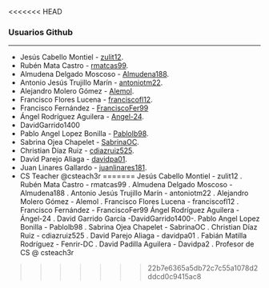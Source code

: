 <<<<<<< HEAD
### Usuarios Github
----
* Jesús Cabello Montiel - [zulit12](https://github.com/zulit12).
* Rubén Mata Castro - [rmatcas99](https://github.com/rmatcas99).
* Almudena Delgado Moscoso - [Almudena188](https://github.com/Almudena188).
* Antonio Jesús Trujillo Marín - [antoniotm22](https://github.com/antoniotm22).
* Alejandro Molero Gómez - [Alemol](https://github.com/alemolamg).
* Francisco Flores Lucena - [franciscofl12](https://github.com/franciscofl12).
* Francisco Fernández - [FranciscoFer99](https://github.com/FranciscoFer99)
* Ángel Rodríguez Aguilera - [Angel-24](https://github.com/Angel-24).
* DavidGarrido1400
* Pablo Angel Lopez Bonilla - [Pablolb98](https://github.com/Pablolb98).
* Sabrina Ojea Chapelet - [SabrinaOC](https://github.com/SabrinaOC).
* Christian Díaz Ruiz - [cdiazruiz525](https://github.com/cdiazruiz525).
* David Parejo Aliaga - [davidpa01](https://github.com/davidpa01).
* Juan Linares Gallardo - [juanlinares181](https://github.com/juanlinares181).
* CS Teacher @csteach3r
=======
Jesús Cabello Montiel - zulit12 .
Rubén Mata Castro - rmatcas99 .
Almudena Delgado Moscoso - Almudena188 .
Antonio Jesús Trujillo Marín - antoniotm22 .
Alejandro Molero Gómez - Alemol .
Francisco Flores Lucena - franciscofl12 .
Francisco Fernández - FranciscoFer99
Ángel Rodríguez Aguilera - Ángel-24 .
David Garrido García -DavidGarrido1400-.
Pablo Angel Lopez Bonilla - Pablolb98 .
Sabrina Ojea Chapelet - SabrinaOC .
Christian Díaz Ruiz - cdiazruiz525 .
David Parejo Aliaga - davidpa01 .
Fabián Matilla Rodríguez - Fenrir-DC .
David Padilla Aguilera - Davidpa2 .
Profesor de CS @ csteach3r

>>>>>>> 22b7e6365a5db72c7c55a1078d2ddcd0c9415ac8
